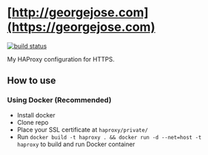 # [http://georgejose.com](https://georgejose.com)

[![build status](http://ci.georgejose.com/api/v1/teams/main/pipelines/pipeline/jobs/deploy-haproxy/badge)](http://ci.georgejose.com/)

My HAProxy configuration for HTTPS.

## How to use

### Using Docker (Recommended)
- Install docker
- Clone repo
- Place your SSL certificate at `haproxy/private/`
- Run `docker build -t haproxy . && docker run -d --net=host -t haproxy` to build and run Docker container
